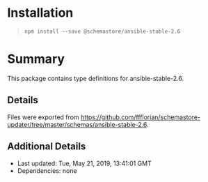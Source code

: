 # Installation
> `npm install --save @schemastore/ansible-stable-2.6`

# Summary
This package contains type definitions for ansible-stable-2.6.

## Details
Files were exported from https://github.com/ffflorian/schemastore-updater/tree/master/schemas/ansible-stable-2.6.

## Additional Details
* Last updated: Tue, May 21, 2019, 13:41:01 GMT
* Dependencies: none

